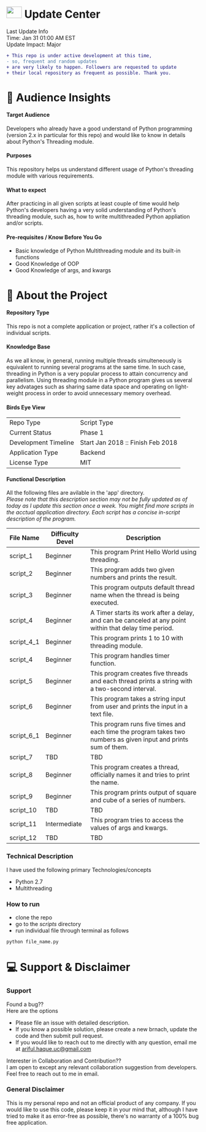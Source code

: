 <img src="https://user-images.githubusercontent.com/20999114/35537819-a71d5fc4-0519-11e8-9d1f-489ca7ed6822.gif" height="30" width="40"> Update Center 
====
Last Update Info 
<br />Time: Jan 31 01:00 AM EST
<br />Update Impact: Major

```diff
+ This repo is under active development at this time,
- so, frequent and random updates
+ are very likely to happen. Followers are requested to update 
+ their local repository as frequent as possible. Thank you. 
```



:couple: Audience Insights 
====
#### Target Audience
Developers who already have a good understand of Python programming (version 2.x in particular for this repo) and would like to know in details about Python's Threading module. 

#### Purposes
This repository helps us understand different usage of Python's threading module with various requirements. 

#### What to expect
After practicing in all given scripts at least couple of time would help Python's developers having a very solid understanding of Python's threading module, such as, how to write multithreaded Python appliation and/or scripts. 

#### Pre-requisites / Know Before You Go
  - Basic knowledge of Python Multithreading module and its built-in functions
  - Good Knowledge of OOP
  - Good Knowledge of args, and kwargs


:green_book: About the Project 
===
#### Repository Type
This repo is not a complete application or project, rather it's a collection of individual scripts. 

#### Knowledge Base
As we all know, in general, running multiple threads simulteneously is equivalent to running several programs at the same time. In such case, threading in Python is a very popular process to attain concurrency and parallelism. Using threading module in a Python program gives us several key advatages such as sharing same data space and operating on light-weight process in order to avoid unnecessary memory overhead. 

#### Birds Eye View 
|  |  |
| --- | --- |
| Repo Type | Script Type |
| Current Status | Phase 1 |
| Development Timeline | Start Jan 2018 :: Finish Feb 2018 |
| Application Type | Backend |
| License Type | MIT |


#### Functional Description
All the following files are avilable in the 'app' directory.
<br /> *Please note that this description section may not be fully updated as of today as I update this section once a week. You might find more scripts in the acctual application directory. Each script has a concise in-script description of the program.*

| File Name | Difficulty Devel | Description |
| --- | --- | --- | 
| script_1 | Beginner | This program Print Hello World using threading. |
| script_2 | Beginner | This program adds two given numbers and prints the result. |
| script_3 | Beginner | This program outputs default thread name when the thread is being executed. |
| script_4 | Beginner | A Timer starts its work after a delay, and can be canceled at any point within that delay time period. |
| script_4_1 | Beginner | This program prints 1 to 10 with threading module. |
| script_4 | Beginner | This program handles timer function. |
| script_5 | Beginner | This program creates five threads and each thread prints a string with a two-second interval. |
| script_6 | Beginner | This program takes a string input from user and prints the input in a text file. |
| script_6_1 | Beginner | This program runs five times and each time the program takes two numbers as given input and prints sum of them. |
| script_7 | TBD | TBD |
| script_8 | Beginner | This program creates a thread, officially names it and tries to print the name. |
| script_9 | Beginner | This program prints output of square and cube of a series of numbers. |
| script_10 | TBD | TBD |
| script_11 | Intermediate | This program tries to access the values of args and kwargs. |
| script_12 | TBD | TBD |

### Technical Description
I have used the following primary Technologies/concepts
  - Python 2.7
  - Multithreading

### How to run
  - clone the repo
  - go to the *scripts* directory
  - run individual file through terminal as follows
  ```
  python file_name.py
  ```

:computer: Support & Disclaimer
===
### Support
Found a bug??
<br />Here are the options
  - Please file an issue with detailed description.
  - If you know a possible solution, please create a new brnach, update the code and then submit pull request.
  - If you would  like to reach out to me directly with any question, email me at ariful.haque.uc@gmail.com

Interester in Collaboration and Contribution??
<br /> I am open to except any relevant collaboration suggestion from developers. Feel free to reach out to me in email.

### General Disclaimer
This is my personal repo and not an official product of any company. If you would like to use this code, please keep it in your mind that, although I have tried to make it as error-free as possible, there's no warranty of a 100% bug free application. 
